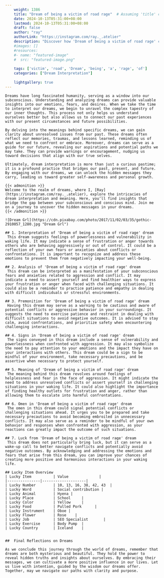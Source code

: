 ```yaml
---
    weight: 1386
    title: "Dream of being a victim of road rage"  # Assuming 'title' column exists
    date: 2024-10-13T05:31:00+08:00
    lastmod: 2024-10-13T05:31:00+08:00
    draft: false
    author: "ray"
    authorLink: "https://instagram.com/ray._.atelier"
    description: "Discover how 'Dream of being a victim of road rage' can interpret your future and uncover its significant meanings in your life."
    #images: []
    #resources:
    #- name: "featured-image"
    #  src: "featured-image.png"
    
    tags: ['victim', 'road', 'Dream', 'being', 'a', 'rage', 'of']
    categories: ["Dream Interpretation"]
    
    lightgallery: true
---
```

    
    Dreams have long fascinated humanity, serving as a window into our subconscious. Understanding and analyzing dreams can provide valuable insights into our emotions, fears, and desires. When we take the time to interpret our dreams, we begin to unravel the complex tapestry of our inner thoughts. This process not only helps us understand ourselves better but also allows us to connect our past experiences with our present circumstances and future possibilities.
    
    By delving into the meanings behind specific dreams, we can gain clarity about unresolved issues from our past. These dreams often reflect our memories, traumas, and lessons learned, reminding us of what we need to confront or embrace. Moreover, dreams can serve as a guide for our future, revealing our aspirations and potential paths we may take. They can provide warnings or encouragement, nudging us toward decisions that align with our true selves.
    
    Ultimately, dream interpretation is more than just a curious pastime; it is a profound practice that bridges our past, present, and future. By engaging with our dreams, we can unlock the hidden messages they carry, leading us toward greater self-awareness and personal growth.
    
    {{< admonition >}}
    Welcome to the realm of dreams, where I, [Ray](https://instagram.com/ray._.atelier), explore the intricacies of dream interpretation and meaning. Here, you’ll find insights that bridge the gap between your subconscious and conscious mind. Join me on a journey to uncover the hidden messages in your dreams.
    {{< /admonition >}}
    
    ![Dream Grl](https://cdn.pixabay.com/photo/2017/11/02/03/35/gothic-2910057_1280.jpg "Dream Grl")
    
    ## 1. Interpretation of 'Dream of being a victim of road rage' dream
     This dream suggests feelings of powerlessness and vulnerability in waking life. It may indicate a sense of frustration or anger towards others who are behaving aggressively or out of control. It could be a reflection of your own fears or anxieties about conflicts or confrontations. It is important to recognize and address these emotions to prevent them from negatively impacting your well-being.
    
    ## 2. Analysis of 'Dream of being a victim of road rage' dream
     This dream can be interpreted as a manifestation of your subconscious fears and anxieties related to aggression and conflict. It may indicate a need to assert yourself and find healthier ways to express your frustration or anger when faced with challenging situations. It could also be a reminder to practice patience and empathy in dealing with difficult individuals or stressful environments.
    
    ## 3. Premonition for 'Dream of being a victim of road rage' dream
     Having this dream may serve as a warning to be cautious and aware of potential conflicts or aggressive behavior in your surroundings. It suggests the need to exercise patience and restraint in dealing with difficult situations to avoid negative outcomes. It is advised to stay calm, avoid confrontations, and prioritize safety when encountering challenging interactions.
    
    ## 4. Signs in 'Dream of being a victim of road rage' dream
     The signs conveyed in this dream include a sense of vulnerability and powerlessness when confronted with aggression. It may also symbolize the need to pay attention to your emotions and the impact they have on your interactions with others. This dream could be a sign to be mindful of your environment, take necessary precautions, and be assertive when necessary to protect yourself.
    
    ## 5. Meaning of 'Dream of being a victim of road rage' dream
     The meaning behind this dream revolves around feelings of helplessness and fear in the face of aggression. It might indicate the need to address unresolved conflicts or assert yourself in challenging situations in your waking life. It could also highlight the importance of finding healthy outlets for frustration and anger, rather than allowing them to escalate into harmful confrontations.
    
    ## 6. Omen in 'Dream of being a victim of road rage' dream
     The omen in this dream could signal potential conflicts or challenging situations ahead. It urges you to be prepared and take necessary precautions to avoid becoming embroiled in unnecessary conflicts. It may also serve as a reminder to be mindful of your own behavior and responses when confronted with aggression, as your reactions can greatly impact the outcome of such situations.
    
    ## 7. Luck from 'Dream of being a victim of road rage' dream
     This dream does not particularly bring luck, but it can serve as a wake-up call to better navigate conflicts and potentially avoid negative outcomes. By acknowledging and addressing the emotions and fears that arise from this dream, you can improve your chances of creating more positive and harmonious interactions in your waking life.
    
    ## Lucky Item Overview
    | Lucky Item          | Value              |
    |---------------|--------------------|
    | Lucky Number        | 10, 13, 16, 38, 42, 43  |
    | Lucky Word          | Social contribution |
    | Lucky Animal        | Hyena |
    | Lucky Place         | School     |
    | Lucky Color         | Yellow     |
    | Lucky Food          | Pulled Pork      |
    | Lucky Instrument    | Oboe |
    | Lucky Flower        | Rose    |
    | Lucky Job           | SEO Specialist       |
    | Lucky Exercise      | Body Pump  |
    | Lucky Country       | Iceland    |
    
    
    ##  Final Reflections on Dreams
    
    As we conclude this journey through the world of dreams, remember that dreams are both mysterious and beautiful. They hold the power to reveal hidden truths and insights about ourselves. By embracing their messages, we can cultivate a more positive influence in our lives. Let us live with intention, guided by the wisdom our dreams offer. Together, may we navigate our paths with clarity and purpose.
    
